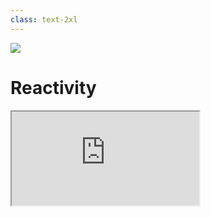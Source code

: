 ```yaml
---
class: text-2xl
---
```

<img src="images/bar-03.png" class="absolute top-0 left-0" />

# Reactivity

<iframe src="https://playground.solidjs.com/anonymous/39d4eb17-014f-47ee-9fe5-e2c69e62225f" class="w-full h-sm" />